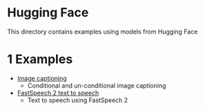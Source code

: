 # Hugging Face

This directory contains examples using models from Hugging Face

# 1 Examples

* [Image captioning](./Image_captioning.ipynb)
  * Conditional and un-conditional image captioning
* [FastSpeech 2 text to speech](./FastSpeech2_text_to_speech.ipynb)
  * Text to speech using FastSpeech 2
